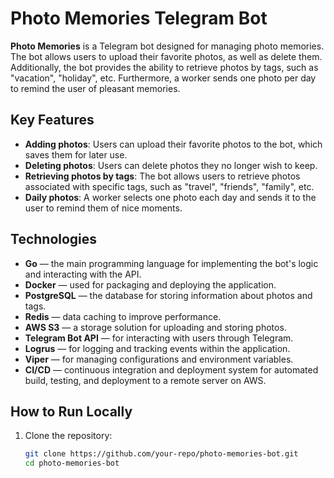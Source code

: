 # Photo Memories Telegram Bot

**Photo Memories** is a Telegram bot designed for managing photo memories. The bot allows users to upload their favorite photos, as well as delete them. Additionally, the bot provides the ability to retrieve photos by tags, such as "vacation", "holiday", etc. Furthermore, a worker sends one photo per day to remind the user of pleasant memories.

## Key Features

- **Adding photos**: Users can upload their favorite photos to the bot, which saves them for later use.
- **Deleting photos**: Users can delete photos they no longer wish to keep.
- **Retrieving photos by tags**: The bot allows users to retrieve photos associated with specific tags, such as "travel", "friends", "family", etc.
- **Daily photos**: A worker selects one photo each day and sends it to the user to remind them of nice moments.

## Technologies

- **Go** — the main programming language for implementing the bot's logic and interacting with the API.
- **Docker** — used for packaging and deploying the application.
- **PostgreSQL** — the database for storing information about photos and tags.
- **Redis** — data caching to improve performance.
- **AWS S3** — a storage solution for uploading and storing photos.
- **Telegram Bot API** — for interacting with users through Telegram.
- **Logrus** — for logging and tracking events within the application.
- **Viper** — for managing configurations and environment variables.
- **CI/CD** — continuous integration and deployment system for automated build, testing, and deployment to a remote server on AWS.

## How to Run Locally

1. Clone the repository:

   ```bash
   git clone https://github.com/your-repo/photo-memories-bot.git
   cd photo-memories-bot
